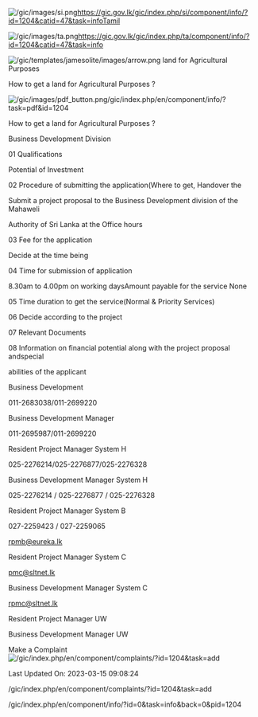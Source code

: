 <!-- Source: https://gic.gov.lk/gic/index.php/en/component/info/?id=1204&catid=47&task=info -->

![/gic/images/si.png](/gic/images/si.png)https://gic.gov.lk/gic/index.php/si/component/info/?id=1204&catid=47&task=infoTamil

![/gic/images/ta.png](/gic/images/ta.png)https://gic.gov.lk/gic/index.php/ta/component/info/?id=1204&catid=47&task=info

![/gic/templates/jamesolite/images/arrow.png](/gic/templates/jamesolite/images/arrow.png) land for Agricultural Purposes

How to get a land for Agricultural Purposes ?

![/gic/images/pdf_button.png](/gic/images/pdf_button.png)/gic/index.php/en/component/info/?task=pdf&id=1204

How to get a land for Agricultural Purposes ?

Business Development Division

01 Qualifications

Potential of Investment

02 Procedure of submitting the application(Where to get, Handover the

Submit a project proposal to the Business Development division of the Mahaweli

Authority of Sri Lanka at the Office hours

03 Fee for the application

Decide at the time being

04 Time for submission of application

8.30am to 4.00pm on working daysAmount payable for the service None

05 Time duration to get the service(Normal & Priority Services)

06 Decide according to the project

07 Relevant Documents

08 Information on financial potential along with the project proposal andspecial

abilities of the applicant

Business Development

011-2683038/011-2699220

Business Development Manager

011-2695987/011-2699220

Resident Project Manager System H

025-2276214/025-2276877/025-2276328

Business Development Manager System H

025-2276214 / 025-2276877 / 025-2276328

Resident Project Manager System B

027-2259423 / 027-2259065

rpmb@eureka.lk

Resident Project Manager System C

pmc@sltnet.lk

Business Development Manager System C

rpmc@sltnet.lk

Resident Project Manager UW

Business Development Manager UW

Make a Complaint ![/gic/index.php/en/component/complaints/?id=1204&task=add](/gic/index.php/en/component/complaints/?id=1204&task=add)

Last Updated On: 2023-03-15 09:08:24

/gic/index.php/en/component/complaints/?id=1204&task=add

/gic/index.php/en/component/info/?id=0&task=info&back=0&pid=1204